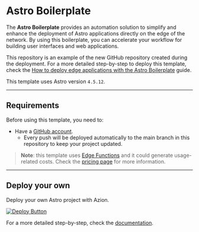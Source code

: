 # Astro Boilerplate

The **Astro Boilerplate** provides an automation solution to simplify and enhance the deployment of Astro applications directly on the edge of the network. By using this boilerplate, you can accelerate your workflow for building user interfaces and web applications.

This repository is an example of the new GitHub repository created during the deployment. For a more detailed step-by-step to deploy this template, check the [How to deploy edge applications with the Astro Boilerplate](https://www.azion.com/en/documentation/products/guides/astro-boilerplate/) guide.

This template uses Astro version `4.5.12`.

---

## Requirements

Before using this template, you need to:

- Have a [GitHub account](https://github.com/signup).
  - Every push will be deployed automatically to the main branch in this repository to keep your project updated.

> **Note**: this template uses [Edge Functions](https://www.azion.com/en/documentation/products/build/edge-application/edge-functions/) and it could generate usage-related costs. Check the [pricing page](https://www.azion.com/en/pricing/) for more information.

---

## Deploy your own

Deploy your own Astro project with Azion.

[![Deploy Button](/static/button.png)](https://console.azion.com/create/astro/astro-boilerplate "Deploy with Azion")

For a more detailed step-by-step, check the [documentation](https://www.azion.com/en/documentation/products/guides/astro-boilerplate/).